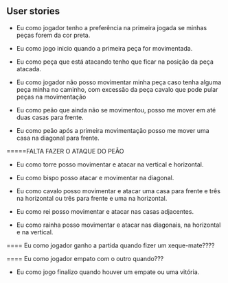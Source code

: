 ## User stories

- Eu como jogador tenho a preferência na primeira jogada se minhas peças forem da cor preta.

- Eu como jogo inicio quando a primeira peça for movimentada.

- Eu como peça que está atacando tenho que ficar na posição da peça atacada.

- Eu como jogador não posso movimentar minha peça caso tenha alguma peça minha no caminho, com excessão da peça cavalo que pode pular peças na movimentação

- Eu como peão que ainda não se movimentou, posso me mover em até duas casas para frente.

- Eu como peão após a primeira movimentação posso me mover uma casa na diagonal para frente.

=====FALTA FAZER O ATAQUE DO PEÃO

- Eu como torre posso movimentar e atacar na vertical e horizontal.

- Eu como bispo posso atacar e movimentar  na diagonal.

- Eu como cavalo posso movimentar e atacar uma casa para frente e três na horizontal ou três para frente e uma na horizontal.

- Eu como rei posso movimentar e atacar nas casas adjacentes.

- Eu como rainha posso movimentar e atacar nas diagonais, na horizontal e na vertical.

==== Eu como jogador ganho a partida quando fizer um xeque-mate????

==== Eu como jogador empato com o outro quando???

- Eu como jogo finalizo quando houver um empate ou uma vitória.
